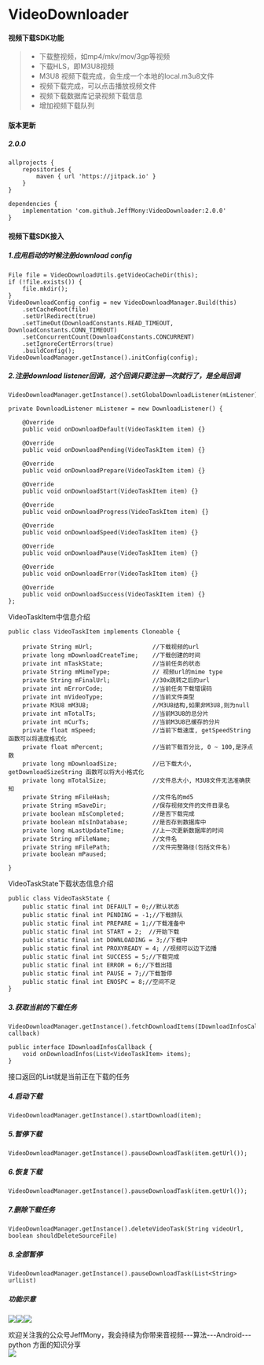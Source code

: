 # VideoDownloader
#### 视频下载SDK功能
> * 下载整视频，如mp4/mkv/mov/3gp等视频
> * 下载HLS，即M3U8视频
> * M3U8 视频下载完成，会生成一个本地的local.m3u8文件
> * 视频下载完成，可以点击播放视频文件
> * 视频下载数据库记录视频下载信息
> * 增加视频下载队列

#### 版本更新
##### 2.0.0
```
allprojects {
    repositories {
	    maven { url 'https://jitpack.io' }
	}
}

dependencies {
    implementation 'com.github.JeffMony:VideoDownloader:2.0.0'
}
```

#### 视频下载SDK接入<br>
##### 1.应用启动的时候注册download config
```
File file = VideoDownloadUtils.getVideoCacheDir(this);
if (!file.exists()) {
    file.mkdir();
}
VideoDownloadConfig config = new VideoDownloadManager.Build(this)
    .setCacheRoot(file)
    .setUrlRedirect(true)
    .setTimeOut(DownloadConstants.READ_TIMEOUT, DownloadConstants.CONN_TIMEOUT)
    .setConcurrentCount(DownloadConstants.CONCURRENT)
    .setIgnoreCertErrors(true)
    .buildConfig();
VideoDownloadManager.getInstance().initConfig(config);
```
##### 2.注册download listener回调，这个回调只要注册一次就行了，是全局回调
```
VideoDownloadManager.getInstance().setGlobalDownloadListener(mListener);

private DownloadListener mListener = new DownloadListener() {

    @Override
    public void onDownloadDefault(VideoTaskItem item) {}

    @Override
    public void onDownloadPending(VideoTaskItem item) {}

    @Override
    public void onDownloadPrepare(VideoTaskItem item) {}

    @Override
    public void onDownloadStart(VideoTaskItem item) {}

    @Override
    public void onDownloadProgress(VideoTaskItem item) {}

    @Override
    public void onDownloadSpeed(VideoTaskItem item) {}

    @Override
    public void onDownloadPause(VideoTaskItem item) {}

    @Override
    public void onDownloadError(VideoTaskItem item) {}

    @Override
    public void onDownloadSuccess(VideoTaskItem item) {}
};
```
VideoTaskItem中信息介绍
```
public class VideoTaskItem implements Cloneable {

    private String mUrl;                 //下载视频的url
    private long mDownloadCreateTime;    //下载创建的时间
    private int mTaskState;              //当前任务的状态
    private String mMimeType;            // 视频url的mime type
    private String mFinalUrl;            //30x跳转之后的url
    private int mErrorCode;              //当前任务下载错误码
    private int mVideoType;              //当前文件类型
    private M3U8 mM3U8;                  //M3U8结构,如果非M3U8,则为null
    private int mTotalTs;                //当前M3U8的总分片
    private int mCurTs;                  //当前M3U8已缓存的分片
    private float mSpeed;                //当前下载速度, getSpeedString 函数可以将速度格式化
    private float mPercent;              //当前下载百分比, 0 ~ 100,是浮点数
    private long mDownloadSize;          //已下载大小, getDownloadSizeString 函数可以将大小格式化
    private long mTotalSize;             //文件总大小, M3U8文件无法准确获知
    private String mFileHash;            //文件名的md5
    private String mSaveDir;             //保存视频文件的文件目录名
    private boolean mIsCompleted;        //是否下载完成
    private boolean mIsInDatabase;       //是否存到数据库中
    private long mLastUpdateTime;        //上一次更新数据库的时间
    private String mFileName;            //文件名
    private String mFilePath;            //文件完整路径(包括文件名)
    private boolean mPaused;

}
```

VideoTaskState下载状态信息介绍
```
public class VideoTaskState {
    public static final int DEFAULT = 0;//默认状态
    public static final int PENDING = -1;//下载排队
    public static final int PREPARE = 1;//下载准备中
    public static final int START = 2;  //开始下载
    public static final int DOWNLOADING = 3;//下载中
    public static final int PROXYREADY = 4; //视频可以边下边播
    public static final int SUCCESS = 5;//下载完成
    public static final int ERROR = 6;//下载出错
    public static final int PAUSE = 7;//下载暂停
    public static final int ENOSPC = 8;//空间不足
}
```
##### 3.获取当前的下载任务
```
VideoDownloadManager.getInstance().fetchDownloadItems(IDownloadInfosCallback callback)

public interface IDownloadInfosCallback {
    void onDownloadInfos(List<VideoTaskItem> items);
}
```
接口返回的List<VideoTaskItem>就是当前正在下载的任务

##### 4.启动下载
```
VideoDownloadManager.getInstance().startDownload(item);
```
##### 5.暂停下载
```
VideoDownloadManager.getInstance().pauseDownloadTask(item.getUrl());
```
##### 6.恢复下载
```
VideoDownloadManager.getInstance().pauseDownloadTask(item.getUrl());
```
##### 7.删除下载任务
```
VideoDownloadManager.getInstance().deleteVideoTask(String videoUrl, boolean shouldDeleteSourceFile)
```
##### 8.全部暂停
```
VideoDownloadManager.getInstance().pauseDownloadTask(List<String> urlList)
```

##### 功能示意
![](./files/test1.jpg)![](./files/test2.jpg)![](./files/test3.jpg)

欢迎关注我的公众号JeffMony，我会持续为你带来音视频---算法---Android---python 方面的知识分享<br>
![](./files/JeffMony.jpg)